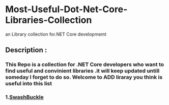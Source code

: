 # Most-Useful-Dot-Net-Core-Libraries-Collection
an Library collection for.NET Core developmemt

## Description :
### This Repo is a collection for .NET Core developers who want to find useful and convinient libraries .it will keep updated untill someday I forget to do so. Welcome to ADD liraray you think is useful into this list

### 1.[SwashBuckle](https://github.com/domaindrivendev/Swashbuckle.AspNetCore)


